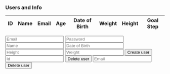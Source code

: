 <h3>Users and Info</h3>
<center>
<table>
    <thead>
    <tr>
      <th>ID</th>
      <th>Name</th>
      <th>Email</th>
      <th>Age</th>
      <th>Date of Birth</th>
      <th>Weight</th>
      <th>Height</th>
      <th>Goal Step</th>
    </tr>
    </thead>
    <tbody id="result">
      <!-- javascript generated data -->
    </tbody>
  </table>
</center>
<script>
  const resultContainer = document.getElementById("result");
  const url = "https://music.nighthawkcoders.tk/api/person/";
  // const options = {
  //     method: 'GET', // *GET, POST, PUT, DELETE, etc.
  //     mode: 'no-cors', // no-cors, *cors, same-origin
  //     cache: 'default', // *default, no-cache, reload, force-cache, only-if-cached
  //     credentials: 'same-origin', // include, same-origin, omit
  //     headers: {
  //         'Content-Type': 'application/json'
  //         // 'Content-Type': 'application/x-www-form-urlencoded',
  //     },
  //     };
  fetch("https://music.nighthawkcoders.tk/api/person/")
  // response is a RESTful "promise" on any successful fetch
  .then(response => {
    console.log(response)
    // check for response errors
    if (response.status !== 200) {
        const errorMsg = 'API response error: ' + response.status;
        console.log(errorMsg);
        const tr = document.createElement("tr");
        const td = document.createElement("td");
        td.innerHTML = errorMsg;
        tr.appendChild(td);
        resultContainer.appendChild(tr);
        return;
    }
    // valid response will have json data
    response.json().then(data => {
        console.log(data);
        // Country data
        for (const row of data) {
          console.log(row)
          // tr for each row
            const tr = document.createElement("tr");
            // td for each column
            const id = document.createElement("td");
            const name = document.createElement("td");
            const email = document.createElement("td");
            const age = document.createElement("td");
            const dob = document.createElement("td");
            const weight = document.createElement("td");
            const height = document.createElement("td");
            const goalstep = document.createElement("td");
            // data is specific to the API
            id.innerHTML = row.id;
            name.innerHTML = row.name;
            email.innerHTML = row.email;
            age.innerHTML = row.age;
            dob.innerHTML = row.dob.substring(0,10); 
            weight.innerHTML = row.weight; 
            height.innerHTML = row.height;
            goalstep.innerHTML = row.goalStep;
            // this build td's into tr
            tr.appendChild(id);
            tr.appendChild(name);
            tr.appendChild(email);
            tr.appendChild(age);
            tr.appendChild(dob);
            tr.appendChild(weight);
            tr.appendChild(height);
            tr.appendChild(goalstep);
            // add HTML to container
            resultContainer.appendChild(tr);
      }
    })
  })
  // catch fetch errors (ie ACCESS to server blocked)
  .catch(err => {
    console.error(err);
    const tr = document.createElement("tr");
    const td = document.createElement("td");
    td.innerHTML = err;
    tr.appendChild(td);
    resultContainer.appendChild(tr);
  });
  // function getAllUsers() {
  //   fetch("https://music.nighthawkcoders.tk/api/person/")
  //     .then(data => data.json())
  //     .then(data => {
  //       console.log(data)
  //       return data
  //     })
  // }
  function getUserById(n) {
    const urlStart = "https://music.nighthawkcoders.tk/api/person/";
    const url = urlStart + n;
    console.log(url); 
    fetch(url)
      .then(res => res.json())
      .then(data => {
        console.log(data);
        document.getElementById("userInfoName").innerHTML = 
        "name: " + data.name;
        document.getElementById("userInfoEmail").innerHTML = 
        "email: " + data.email;
        document.getElementById("userInfoPassword").innerHTML = 
        "password: " + data.password;
        document.getElementById("userInfoDob").innerHTML = 
        "dob: " + data.dob;
        document.getElementById("userInfoHeight").innerHTML = 
        "height: " + data.height;
         document.getElementById("userInfoWeight").innerHTML = 
        "weight: " + data.weight;
      })
  }
  function createUser() {
    const urlStar = "https://music.nighthawkcoders.tk/api/person/post?";
    const url = urlStar;
    console.log(url); 
    const email = document.getElementById("inputEmail").value
    const password = document.getElementById("inputPassword").value
    const name = document.getElementById("inputName").value
    const dob = document.getElementById("inputDob").value
    const height = document.getElementById("inputHeight").value
    const weight = document.getElementById("inputWeight").value
    options = {
        method: 'POST',
        // mode: 'no-cors', // no-cors, *cors, same-origin
        // cache: 'default', // *default, no-cache, reload, force-cache, only-if-cached
        // credentials: 'same-origin', // include, same-origin, omit
        headers: {
            'Content-Type': 'application/json'
        },
        // body: JSON.stringify ({
        //     email: email,
        //     password:  password,
        //     name: name,
        //     dob: dob,
        //     height: height,
        //     weight: weight
        // })
    };
    console.log(options)
    fetch(url +'email=' + email + '&password=' + password + '&name=' + name + '&dob=' + dob + '&height=' + height + '&weight=' + weight, options)
      .then(res => {console.log(res); console.log(res.json); res.json()})
      .then(data => {
        console.log(data);
      })
  }
  function deleteUserById() {
    const id = document.getElementById("deleteId").value
    fetch("https://music.nighthawkcoders.tk/api/person/delete/" + id, {
        method: 'DELETE',
        mode: 'cors', // no-cors, *cors, same-origin
        cache: 'default', // *default, no-cache, reload, force-cache, only-if-cached
        credentials: 'same-origin', // include, same-origin, omit
        headers: {
            'Content-Type': 'application/json'
        }
    }).then(res => res.json())
      .then(data => {
        console.log(data);
      })
    location.reload()
  }
  function deleteUserByEmail() {
    const email = document.getElementById("deleteEmail").value
    fetch("https://music.nighthawkcoders.tk/api/person/del/" + email, {
        method: 'DELETE',
        mode: 'cors', // no-cors, *cors, same-origin
        cache: 'default', // *default, no-cache, reload, force-cache, only-if-cached
        credentials: 'same-origin', // include, same-origin, omit
        headers: {
            'Content-Type': 'application/json'
        }
    }).then(res => res.json())
      .then(data => {
        console.log(data);
      })
    location.reload()
  }
  
</script>

<input id="inputEmail" placeholder="Email">
<input id="inputPassword" placeholder="Password">
<input id="inputName" placeholder="Name">
<input id="inputDob" placeholder="Date of Birth">
<input id="inputHeight" placeholder="Height">
<input id="inputWeight" placeholder="Weight">
<button onclick="createUser()">Create user</button>


<input id="deleteId" placeholder="Id">
<button onclick="deleteUserById()">Delete user</button>

<input id="deleteEmail" placeholder="Email">
<button onclick="deleteUserByEmail()">Delete user</button>